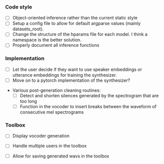 ### Code style
- [ ] Object-oriented inference rather than the current static style
- [ ] Setup a config file to allow for default argparse values (mainly datasets_root).
- [ ] Change the structure of the hparams file for each model. I think a namespace is the better solution.
- [ ] Properly document all inference functions

### Implementation
- [ ] Let the user decide if they want to use speaker embeddings or utterance embeddings for training the synthesizer.
- [ ] Move on to a pytorch implementation of the synthesizer?
- Various post-generation cleaning routines:
    - [ ] Detect and shorten silences generated by the spectrogram that are too long
    - [ ] Function in the vocoder to insert breaks between the waveform of consecutive mel spectrograms

### Toolbox
- [ ] Display vocoder generation
- [ ] Handle multiple users in the toolbox
- [ ] Allow for saving generated wavs in the toolbox

